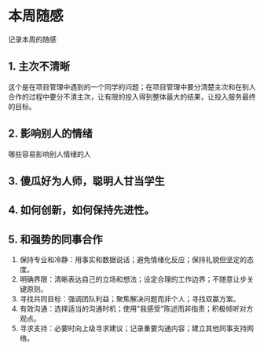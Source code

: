 # 本周随感

记录本周的随感

## 1. 主次不清晰
这个是在项目管理中遇到的一个同学的问题；在项目管理中要分清楚主次和在别人合作的过程中要分不清主次，让有限的投入得到整体最大的结果，让投入服务最终的目标。

## 2. 影响别人的情绪
哪些容易影响别人情绪的人


## 3. 傻瓜好为人师，聪明人甘当学生


## 4. 如何创新，如何保持先进性。


## 5. 和强势的同事合作
1. 保持专业和冷静：用事实和数据说话；避免情绪化反应；保持礼貌但坚定的态度。
2. 明确界限：清晰表达自己的立场和想法；设定合理的工作边界；不随意让步关键原则。
3. 寻找共同目标：强调团队利益；聚焦解决问题而非个人；寻找双赢方案。
4. 有效沟通：选择适当的沟通时机；使用"我感受"陈述而非指责；积极倾听对方观点。
5. 寻求支持：必要时向上级寻求建议；记录重要沟通内容；建立其他同事支持网络。
